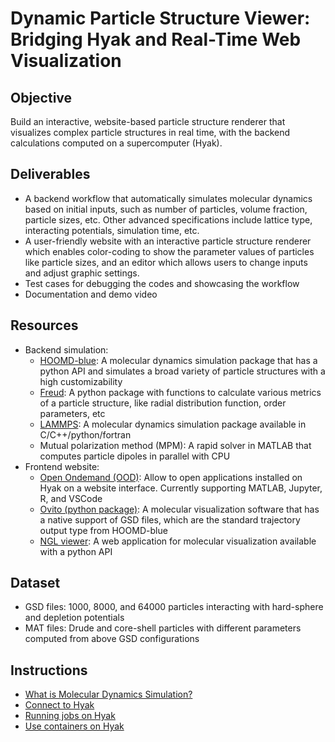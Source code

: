 # Dynamic Particle Structure Viewer: Bridging Hyak and Real-Time Web Visualization

## Objective

Build an interactive, website-based particle structure renderer that visualizes complex particle structures in real time, with the backend calculations computed on a supercomputer (Hyak).

## Deliverables

* A backend workflow that automatically simulates molecular dynamics based on initial inputs, such as number of particles, volume fraction, particle sizes, etc. Other advanced specifications include lattice type, interacting potentials, simulation time, etc.
* A user-friendly website with an interactive particle structure renderer which enables color-coding to show the parameter values of particles like particle sizes, and an editor which allows users to change inputs and adjust graphic settings.
* Test cases for debugging the codes and showcasing the workflow
* Documentation and demo video

## Resources

* Backend simulation: 
  * [HOOMD-blue](https://hoomd-blue.readthedocs.io/en/v5.1.1/): A molecular dynamics simulation package that has a python API and simulates a broad variety of particle structures with a high customizability
  * [Freud](https://freud.readthedocs.io/en/latest/): A python package with functions to calculate various metrics of a particle structure, like radial distribution function, order parameters, etc
  * [LAMMPS](https://docs.lammps.org/Manual.html): A molecular dynamics simulation package available in C/C++/python/fortran
  * Mutual polarization method (MPM): A rapid solver in MATLAB that computes particle dipoles in parallel with CPU
* Frontend website: 
  * [Open Ondemand (OOD)](https://hyak.uw.edu/docs/ood/start/): Allow to open applications installed on Hyak on a website interface. Currently supporting MATLAB, Jupyter, R, and VSCode
  * [Ovito (python package)](https://www.ovito.org/): A molecular visualization software that has a native support of GSD files, which are the standard trajectory output type from HOOMD-blue
  * [NGL viewer](https://nglviewer.org/ngl/api/): A web application for molecular visualization available with a python API

## Dataset

* GSD files: 1000, 8000, and 64000 particles interacting with hard-sphere and depletion potentials
* MAT files: Drude and core-shell particles with different parameters computed from above GSD configurations

## Instructions

* [What is Molecular Dynamics Simulation?](https://www.youtube.com/watch?v=veBZYlD6AF4)
* [Connect to Hyak](https://hyak.uw.edu/docs/setup/ssh)
* [Running jobs on Hyak](https://hyak.uw.edu/docs/compute/scheduling-jobs)
* [Use containers on Hyak](https://hyak.uw.edu/docs/hyak101/containers/syllabus)
